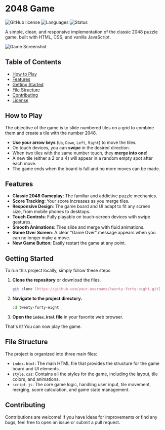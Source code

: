 # 2048 Game

![GitHub license](https://img.shields.io/badge/license-MIT-blue.svg) ![Languages](https://img.shields.io/badge/languages-HTML%2C%20CSS%2C%20JS-orange.svg) ![Status](https://img.shields.io/badge/status-complete-brightgreen.svg)

A simple, clean, and responsive implementation of the classic 2048 puzzle game, built with HTML, CSS, and vanilla JavaScript.

![Game Screenshot](https://i.imgur.com/example.png) <!-- Replace with an actual screenshot URL -->

## Table of Contents

- [How to Play](#how-to-play)
- [Features](#features)
- [Getting Started](#getting-started)
- [File Structure](#file-structure)
- [Contributing](#contributing)
- [License](#license)

## How to Play

The objective of the game is to slide numbered tiles on a grid to combine them and create a tile with the number 2048.

-   **Use your arrow keys** (`Up`, `Down`, `Left`, `Right`) to move the tiles.
-   On touch devices, you can **swipe** in the desired direction.
-   When two tiles with the same number touch, they **merge into one!**
-   A new tile (either a 2 or a 4) will appear in a random empty spot after each move.
-   The game ends when the board is full and no more moves can be made.

## Features

-   **Classic 2048 Gameplay**: The familiar and addictive puzzle mechanics.
-   **Score Tracking**: Your score increases as you merge tiles.
-   **Responsive Design**: The game board and UI adapt to fit any screen size, from mobile phones to desktops.
-   **Touch Controls**: Fully playable on touch-screen devices with swipe gestures.
-   **Smooth Animations**: Tiles slide and merge with fluid animations.
-   **Game Over Screen**: A clear "Game Over" message appears when you can no longer make a move.
-   **New Game Button**: Easily restart the game at any point.

## Getting Started

To run this project locally, simply follow these steps:

1.  **Clone the repository** or download the files.
    ```bash
    git clone [https://github.com/your-username/twenty-forty-eight.git](https://github.com/your-username/twenty-forty-eight.git)
    ```
2.  **Navigate to the project directory.**
    ```bash
    cd twenty-forty-eight
    ```
3.  **Open the `index.html` file** in your favorite web browser.

That's it! You can now play the game.

## File Structure

The project is organized into three main files:

-   `index.html`: The main HTML file that provides the structure for the game board and UI elements.
-   `style.css`: Contains all the styles for the game, including the layout, tile colors, and animations.
-   `script.js`: The core game logic, handling user input, tile movement, merging, score calculation, and game state management.

## Contributing

Contributions are welcome! If you have ideas for improvements or find any bugs, feel free to open an issue or submit a pull request.
